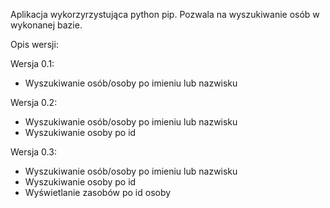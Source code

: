 Aplikacja wykorzyrzystująca python pip. Pozwala na wyszukiwanie osób w wykonanej bazie.  

Opis wersji:  

Wersja 0.1:  
- Wyszukiwanie osób/osoby po imieniu lub nazwisku  

Wersja 0.2:  
- Wyszukiwanie osób/osoby po imieniu lub nazwisku  
- Wyszukiwanie osoby po id  

Wersja 0.3:   
- Wyszukiwanie osób/osoby po imieniu lub nazwisku  
- Wyszukiwanie osoby po id  
- Wyświetlanie zasobów po id osoby  
